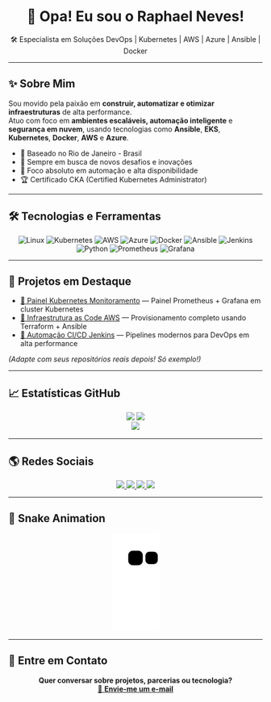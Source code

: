 <h1 align="center">🚀 Opa! Eu sou o Raphael Neves!</h1>

<p align="center">
  🛠️ Especialista em Soluções DevOps | Kubernetes | AWS | Azure | Ansible | Docker
</p>

---

## ✨ Sobre Mim

Sou movido pela paixão em **construir, automatizar e otimizar infraestruturas** de alta performance.  
Atuo com foco em **ambientes escaláveis, automação inteligente** e **segurança em nuvem**, usando tecnologias como **Ansible**, **EKS**, **Kubernetes**, **Docker**, **AWS** e **Azure**.

- 📍 Baseado no Rio de Janeiro - Brasil
- 🚀 Sempre em busca de novos desafios e inovações
- 🎯 Foco absoluto em automação e alta disponibilidade
- 🏆 Certificado CKA (Certified Kubernetes Administrator)

---

## 🛠️ Tecnologias e Ferramentas

<div align="center">
  <img src="https://cdn.jsdelivr.net/gh/devicons/devicon/icons/linux/linux-original.svg" alt="Linux" width="40" height="40"/>
  <img src="https://cdn.jsdelivr.net/gh/devicons/devicon/icons/kubernetes/kubernetes-plain.svg" alt="Kubernetes" width="40" height="40"/>
  <img src="https://upload.wikimedia.org/wikipedia/commons/9/93/Amazon_Web_Services_Logo.svg" alt="AWS" width="40" height="40"/>
  <img src="https://cdn.jsdelivr.net/gh/devicons/devicon/icons/azure/azure-original.svg" alt="Azure" width="40" height="40"/>
  <img src="https://cdn.jsdelivr.net/gh/devicons/devicon/icons/docker/docker-original.svg" alt="Docker" width="40" height="40"/>
  <img src="https://cdn.jsdelivr.net/gh/devicons/devicon/icons/ansible/ansible-original.svg" alt="Ansible" width="40" height="40"/>
  <img src="https://cdn.jsdelivr.net/gh/devicons/devicon/icons/jenkins/jenkins-original.svg" alt="Jenkins" width="40" height="40"/>
  <img src="https://cdn.jsdelivr.net/gh/devicons/devicon/icons/python/python-original.svg" alt="Python" width="40" height="40"/>
  <img src="https://cdn.jsdelivr.net/gh/devicons/devicon/icons/prometheus/prometheus-original.svg" alt="Prometheus" width="40" height="40"/>
  <img src="https://cdn.jsdelivr.net/gh/devicons/devicon/icons/grafana/grafana-original.svg" alt="Grafana" width="40" height="40"/>
</div>

---

## 🚀 Projetos em Destaque

- [🔗 Painel Kubernetes Monitoramento](https://github.com/raphaelgdn/k8s-monitoring) — Painel Prometheus + Grafana em cluster Kubernetes
- [🔗 Infraestrutura as Code AWS](https://github.com/raphaelgdn/aws-iac) — Provisionamento completo usando Terraform + Ansible
- [🔗 Automação CI/CD Jenkins](https://github.com/raphaelgdn/jenkins-pipelines) — Pipelines modernos para DevOps em alta performance

*(Adapte com seus repositórios reais depois! Só exemplo!)*

---

## 📈 Estatísticas GitHub

<div align="center">
  <img height="180em" src="https://github-readme-stats.vercel.app/api?username=raphaelgdn&show_icons=true&theme=tokyonight&include_all_commits=true&count_private=true"/>
  <img height="180em" src="https://github-readme-stats.vercel.app/api/top-langs/?username=raphaelgdn&layout=compact&langs_count=10&theme=tokyonight"/>
</div>

<div align="center">
  <img src="https://github-readme-streak-stats.herokuapp.com/?user=raphaelgdn&theme=tokyonight" />
</div>

---

## 🌎 Redes Sociais

<div align="center" style="margin-top: 10px;">
  <a href="https://www.youtube.com/channel/UCRf4TkmqCkrn0leJ7fH5Yug" target="_blank">
    <img src="https://img.shields.io/badge/YouTube-FF0000?style=for-the-badge&logo=youtube&logoColor=white"/>
  </a>
  <a href="https://www.instagram.com/raphaelgdn" target="_blank">
    <img src="https://img.shields.io/badge/Instagram-E4405F?style=for-the-badge&logo=instagram&logoColor=white"/>
  </a>
  <a href="mailto:raphaneves.slack@gmail.com" target="_blank">
    <img src="https://img.shields.io/badge/Gmail-D14836?style=for-the-badge&logo=gmail&logoColor=white"/>
  </a>
  <a href="https://www.linkedin.com/in/raphaelgdn/" target="_blank">
    <img src="https://img.shields.io/badge/LinkedIn-0A66C2?style=for-the-badge&logo=linkedin&logoColor=white"/>
  </a>
</div>

---

## 🐍 Snake Animation

<div align="center">
  <img src="https://raw.githubusercontent.com/raphaelgdn/raphaelgdn/output/github-contribution-grid-snake.svg" alt="snake" />
</div>

---

## 📢 Entre em Contato

<div align="center">
  <strong>Quer conversar sobre projetos, parcerias ou tecnologia?</strong><br>
  <a href="mailto:raphaneves.slack@gmail.com">
    📧 <strong>Envie-me um e-mail</strong>
  </a>
</div>
